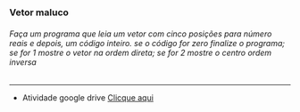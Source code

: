 ### Vetor maluco

###### Faça um programa que leia um vetor com cinco posições para número reais e depois, um código inteiro. se o código for zero finalize o programa; se for 1 mostre o vetor na ordem direta; se for 2 mostre o centro ordem inversa

---

- Atividade google drive [Clicque aqui]('https://docs.google.com/presentation/d/1KKONlF-IzTivGHZ0qXYyOsHPp57OidVDYBy60QAswas/edit#slide=id.g1d1608b9d8_0_3552')
